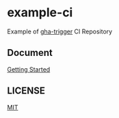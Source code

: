 # example-ci

Example of [gha-trigger](https://gha-trigger.github.io) CI Repository

## Document

[Getting Started](https://gha-trigger.github.io/getting-started)

## LICENSE

[MIT](LICENSE)
